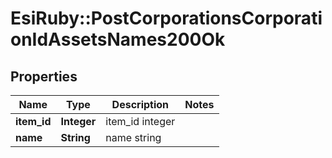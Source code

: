 # EsiRuby::PostCorporationsCorporationIdAssetsNames200Ok

## Properties
Name | Type | Description | Notes
------------ | ------------- | ------------- | -------------
**item_id** | **Integer** | item_id integer | 
**name** | **String** | name string | 



